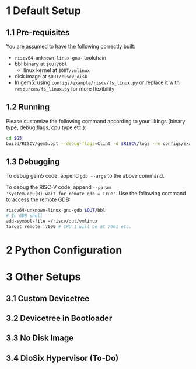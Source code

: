 # 1 Default Setup
## 1.1 Pre-requisites

You are assumed to have the following correctly built:
- `riscv64-unknown-linux-gnu-` toolchain
- bbl binary at `$OUT/bbl`
  - linux kernel at `$OUT/vmlinux`
- disk image at `$OUT/riscv_disk`
- In gem5: using `configs/example/riscv/fs_linux.py` or replace it with `resources/fs_linux.py` for more flexibility

## 1.2 Running
Please customize the following command according to your likings (binary type, debug flags, cpu type etc.):
```bash
cd $G5
build/RISCV/gem5.opt --debug-flags=Clint -d $RISCV/logs -re configs/example/riscv/fs_linux.py --kernel=$OUT/bbl --caches --mem-size=256MB --mem-type=DDR4_2400_8x8 --cpu-type=AtomicSimpleCPU --disk-image=$OUT/riscv_disk
```

## 1.3 Debugging
To debug gem5 code, append `gdb --args` to the above command.

To debug the RISC-V code, append `--param 'system.cpu[0].wait_for_remote_gdb = True'`. Use the following command to access the remote GDB:
```bash
riscv64-unknown-linux-gnu-gdb $OUT/bbl
# In GDB shell
add-symbol-file ~/riscv/out/vmlinux
target remote :7000 # CPU 1 will be at 7001 etc.
```

# 2 Python Configuration

# 3 Other Setups
## 3.1 Custom Devicetree

## 3.2 Devicetree in Bootloader

## 3.3 No Disk Image

## 3.4 DioSix Hypervisor (To-Do)
